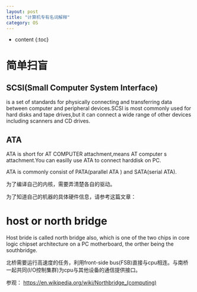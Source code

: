 ```yaml
---
layout: post
title: "计算机专有名词解释"
category: OS
---
```


* content
{:toc}

# 简单扫盲

## SCSI(Small Computer System Interface)
is a set of standards for physically connecting and transferring data between computer and peripheral devices.SCSI is most commonly used for hard disks and tape drives,but it can connect a wide range of other devices including scanners and CD drives.

## ATA
ATA is short for AT COMPUTER attachment,means AT computer s attachment.You can easilly use ATA to connect harddisk on PC.

ATA is commonly consist of PATA(parallel ATA ) and SATA(serial ATA).

为了编译自己的内核，需要弄清楚各自的驱动。

为了知道自己的机器的具体硬件信息，请参考这篇文章：



# host or north bridge

Host bride is called north bridge also, which is one of the two chips in core logic chipset architecture on a PC motherboard, the orther being the southbridge.

北桥需要运行高速度的任务，利用front-side bus(FSB)直接与cpu相连。与南桥一起共同(I/O控制集群)为cpu与其他设备的通信提供接口。

参观： https://en.wikipedia.org/wiki/Northbridge_(computing)
